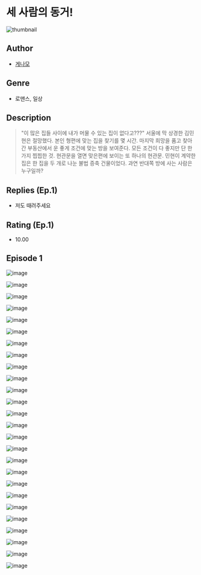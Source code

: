 # 세 사람의 동거!
![thumbnail](https://image-comic.pstatic.net/user_contents_data/challenge_comic/2023/05/23/352083/upload_3473740090716599601_480x623.jpeg)

## Author
- [게나모](https://comic.naver.com/artistTitle?id=352083)

## Genre
- 로맨스, 일상

## Description
> "이 많은 집들 사이에 내가 머물 수 있는 집이 없다고???" 서울에 막 상경한 김민현은 절망했다. 본인 형편에 맞는 집을 찾기를 몇 시간. 마지막 희망을 품고 찾아간 부동산에서 운 좋게 조건에 맞는 방을 보여준다. 모든 조건이 다 좋지만 단 한 가지 찝찝한 것. 현관문을 열면 맞은편에 보이는 또 하나의 현관문. 민현이 계약한 집은 한 집을 두 개로 나눈 불법 증축 건물이었다. 과연 반대쪽 방에 사는 사람은 누구일까?

## Replies (Ep.1)
- 저도 때려주세요

## Rating (Ep.1)
- 10.00

## Episode 1
![image](https://image-comic.pstatic.net/user_contents_data/challenge_comic/2023/05/23/352083/upload_3977578082859234869.jpeg)

![image](https://image-comic.pstatic.net/user_contents_data/challenge_comic/2023/05/23/352083/upload_7292000943504307250.jpeg)

![image](https://image-comic.pstatic.net/user_contents_data/challenge_comic/2023/05/23/352083/upload_7090182461848893030.jpeg)

![image](https://image-comic.pstatic.net/user_contents_data/challenge_comic/2023/05/23/352083/upload_3847821624043844405.jpeg)

![image](https://image-comic.pstatic.net/user_contents_data/challenge_comic/2023/05/23/352083/upload_7306635409748998453.jpeg)

![image](https://image-comic.pstatic.net/user_contents_data/challenge_comic/2023/05/23/352083/upload_3762305796392824888.jpeg)

![image](https://image-comic.pstatic.net/user_contents_data/challenge_comic/2023/05/23/352083/upload_3546077171953185848.jpeg)

![image](https://image-comic.pstatic.net/user_contents_data/challenge_comic/2023/05/23/352083/upload_3473789767133705520.jpeg)

![image](https://image-comic.pstatic.net/user_contents_data/challenge_comic/2023/05/23/352083/upload_7148954476432406073.jpeg)

![image](https://image-comic.pstatic.net/user_contents_data/challenge_comic/2023/05/23/352083/upload_3905241221357396790.jpeg)

![image](https://image-comic.pstatic.net/user_contents_data/challenge_comic/2023/05/23/352083/upload_7004280929759998004.jpeg)

![image](https://image-comic.pstatic.net/user_contents_data/challenge_comic/2023/05/23/352083/upload_7076389986143187511.jpeg)

![image](https://image-comic.pstatic.net/user_contents_data/challenge_comic/2023/05/23/352083/upload_3833743304591751010.jpeg)

![image](https://image-comic.pstatic.net/user_contents_data/challenge_comic/2023/05/23/352083/upload_7221585109255021367.jpeg)

![image](https://image-comic.pstatic.net/user_contents_data/challenge_comic/2023/05/23/352083/upload_4134694102613766450.jpeg)

![image](https://image-comic.pstatic.net/user_contents_data/challenge_comic/2023/05/23/352083/upload_4122256431261233206.jpeg)

![image](https://image-comic.pstatic.net/user_contents_data/challenge_comic/2023/05/23/352083/upload_4062921281986703716.jpeg)

![image](https://image-comic.pstatic.net/user_contents_data/challenge_comic/2023/05/23/352083/upload_3474915657575063858.jpeg)

![image](https://image-comic.pstatic.net/user_contents_data/challenge_comic/2023/05/23/352083/upload_3558185877905683001.jpeg)

![image](https://image-comic.pstatic.net/user_contents_data/challenge_comic/2023/05/23/352083/upload_3762249944755758129.jpeg)

![image](https://image-comic.pstatic.net/user_contents_data/challenge_comic/2023/05/23/352083/upload_3689630294030443617.jpeg)

![image](https://image-comic.pstatic.net/user_contents_data/challenge_comic/2023/05/23/352083/upload_3991144076369148002.jpeg)

![image](https://image-comic.pstatic.net/user_contents_data/challenge_comic/2023/05/23/352083/upload_7365186610783282018.jpeg)

![image](https://image-comic.pstatic.net/user_contents_data/challenge_comic/2023/05/23/352083/upload_7293123528485057333.jpeg)

![image](https://image-comic.pstatic.net/user_contents_data/challenge_comic/2023/05/23/352083/upload_7077236636587995443.jpeg)

![image](https://image-comic.pstatic.net/user_contents_data/challenge_comic/2023/05/23/352083/upload_3906647707300159797.jpeg)
